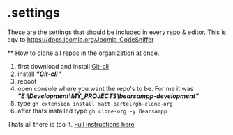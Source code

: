 # .settings

These are the settings that should be included in every repo & editor.
This is eqv to https://docs.joomla.org/Joomla_CodeSniffer

** How to clone all repos in the organization at once.
1. first download and install [Git-cli](https://cli.github.com/)
2. install _**"Git-cli"**_
3. reboot
4. open console where you want the repo's to be.  For me it was **_"E:\Development\MY_PROJECTS\bearsampp-development"_**
5. type `gh extension install matt-bartel/gh-clone-org`
6. after thats installed type `gh clone-org -y Bearsampp`

Thats all there is too it.  [Full instructions here](https://github.com/matt-bartel/gh-clone-org)

